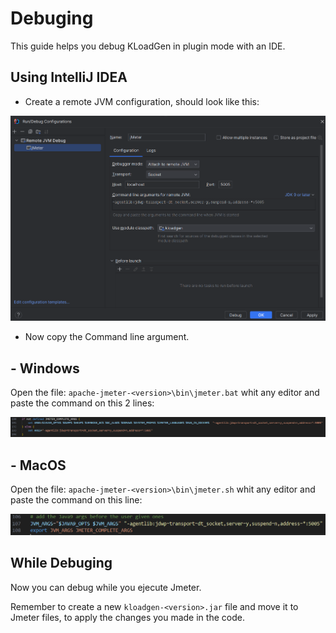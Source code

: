 # Debuging

This guide helps you debug KLoadGen in plugin mode with an IDE.

## Using IntelliJ IDEA

- Create a remote JVM configuration, should look like this:

![debug-configuration.png](images%2Fdebug-configuration.png)

- Now copy the Command line argument.

## - Windows

Open the file: `apache-jmeter-<version>\bin\jmeter.bat` whit any editor and paste the command on this 2 lines:

![debug-jmeter-bat.png](images%2Fdebug-jmeter-bat.png)


## - MacOS

Open the file: `apache-jmeter-<version>\bin\jmeter.sh` whit any editor and paste the command on this line:

![debug-jmeter-sh.png](images%2Fdebug-jmeter-sh.png)


## While Debuging

Now you can debug while you ejecute Jmeter.

Remember to create a new `kloadgen-<version>.jar` file and move it to Jmeter files, to apply
the changes you made in the code.